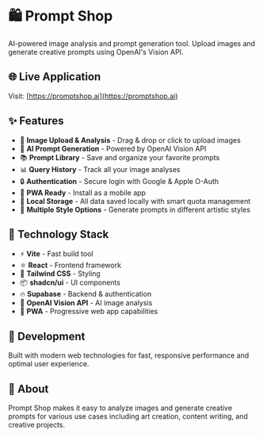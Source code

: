 # 🛍️ Prompt Shop

AI-powered image analysis and prompt generation tool. Upload images and generate creative prompts using OpenAI's Vision API.

## 🌐 Live Application
Visit: [https://promptshop.ai](https://promptshop.ai)

## ✨ Features

- 📸 **Image Upload & Analysis** - Drag & drop or click to upload images
- 🤖 **AI Prompt Generation** - Powered by OpenAI Vision API
- 📚 **Prompt Library** - Save and organize your favorite prompts  
- 📊 **Query History** - Track all your image analyses
- 🔒 **Authentication** - Secure login with Google & Apple O-Auth
- 📱 **PWA Ready** - Install as a mobile app
- 💾 **Local Storage** - All data saved locally with smart quota management
- 🎨 **Multiple Style Options** - Generate prompts in different artistic styles

## 🚀 Technology Stack

- ⚡ **Vite** - Fast build tool
- ⚛️ **React** - Frontend framework  
- 🎨 **Tailwind CSS** - Styling
- 📦 **shadcn/ui** - UI components
- 🔥 **Supabase** - Backend & authentication
- 🤖 **OpenAI Vision API** - AI image analysis
- 📱 **PWA** - Progressive web app capabilities

## 🔧 Development

Built with modern web technologies for fast, responsive performance and optimal user experience.

## 🎯 About

Prompt Shop makes it easy to analyze images and generate creative prompts for various use cases including art creation, content writing, and creative projects.
